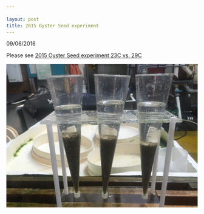 ```yaml
---

layout: post
title: 2015 Oyster Seed experiment
---
```


09/06/2016

Please see [2015 Oyster Seed experiment 23C vs. 29C](https://github.com/RobertsLab/project-pacific.oyster-larvae/wiki/2015-Oyster-Seed-experiment-23C-vs.-29C)

![seed](https://github.com/Ellior2/Ellior2.github.io/blob/master/images/IMG_3985.JPG?raw=true)
